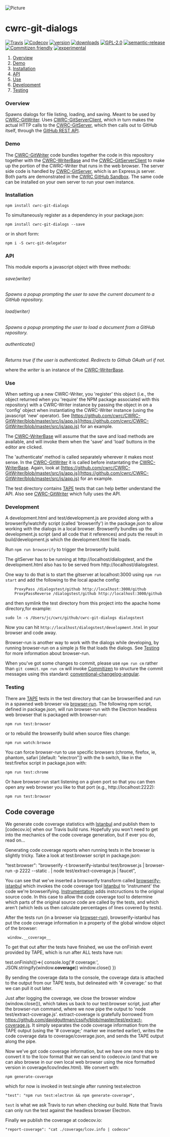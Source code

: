![Picture](http://cwrc.ca/logos/CWRC_logos_2016_versions/CWRCLogo-Horz-FullColour.png)

# cwrc-git-dialogs

[![Travis](https://img.shields.io/travis/cwrc/cwrc-git-dialogs.svg)](https://travis-ci.org/cwrc/cwrc-git-dialogs)
[![Codecov](https://img.shields.io/codecov/c/github/cwrc/cwrc-git-dialogs.svg)](https://codecov.io/gh/cwrc/cwrc-git-dialogs)
[![version](https://img.shields.io/npm/v/cwrc-git-dialogs.svg)](http://npm.im/cwrc-git-dialogs)
[![downloads](https://img.shields.io/npm/dm/cwrc-git-dialogs.svg)](http://npm-stat.com/charts.html?package=cwrc-git-dialogs&from=2015-08-01)
[![GPL-2.0](https://img.shields.io/npm/l/cwrc-git-dialogs.svg)](http://opensource.org/licenses/GPL-2.0)
[![semantic-release](https://img.shields.io/badge/%20%20%F0%9F%93%A6%F0%9F%9A%80-semantic--release-e10079.svg)](https://github.com/semantic-release/semantic-release)
[![Commitizen friendly](https://img.shields.io/badge/commitizen-friendly-brightgreen.svg)](http://commitizen.github.io/cz-cli/)
[![experimental](http://badges.github.io/stability-badges/dist/experimental.svg)](http://github.com/badges/stability-badges)

1. [Overview](#overview)
1. [Demo](#demo)
1. [Installation](#installation)
1. [API](#api)
1. [Use](#use)
1. [Development](#development)
1. [Testing](#testing)

### Overview

Spawns dialogs for file listing, loading, and saving.  Meant to be used by [CWRC-GitWriter](https://github.com/cwrc/CWRC-GitWriter).  Uses [CWRC-GitServerClient](https://github.com/cwrc/CWRC-GitServerClient), which in turn makes the actual HTTP calls to the [CWRC-GitServer](https://github.com/cwrc/CWRC-GitServer), which then calls out to GitHub itself, through the [GitHub REST API](https://developer.github.com/v3/).

### Demo 

The [CWRC-GitWriter](https://github.com/cwrc/CWRC-GitWriter) code bundles together the code in this repository together with the [CWRC-WriterBase](https://github.com/cwrc/CWRC-WriterBase) and the [CWRC-GitServerClient](https://github.com/cwrc/CWRC-GitServerClient) to make up the portion of the CWRC-Writer that runs in the web browser.  The server side code is handled by [CWRC-GitServer](https://github.com/cwrc/CWRC-GitServer), which is an Express.js server.  Both parts are demonstrated in the [CWRC GitHub Sandbox](http://208.75.74.217/editor_github.html). The same code can be installed on your own server to run your own instance.

### Installation

`npm install cwrc-git-dialogs`   

To simultaneously register as a dependency in your package.json:

`npm install cwrc-git-dialogs --save`   

or in short form:

`npm i -S cwrc-git-delegator`

### API

This module exports a javascript object with three methods:

###### save(writer)
*Spawns a popup prompting the user to save the current document to a GitHub repository.*

###### load(writer)
*Spawns a popup prompting the user to load a document from a GitHub repository.*

###### authenticate()
*Returns true if the user is authenticated.  Redirects to Github OAuth url if not.*

where the *writer* is an instance of the [CWRC-WriterBase](https://github.com/cwrc/CWRC-WriterBase).  

### Use

When setting up a new CWRC-Writer, you 'register' this object (i.e., the object returned when you 'require' the NPM package associated with this repository) with a CWRC-Writer instance by passing the object in on a 'config' object when instantiating the CWRC-Writer instance (using the javascript 'new' operator).  See [https://github.com/cwrc/CWRC-GitWriter/blob/master/src/js/app.js](https://github.com/cwrc/CWRC-GitWriter/blob/master/src/js/app.js) for an example.

The [CWRC-WriterBase](https://github.com/cwrc/CWRC-WriterBase) will assume that the save and load methods are available, and will invoke them when the 'save' and 'load' buttons in the editor are clicked.

The 'authenticate' method is called separately wherever it makes most sense.  In the [CWRC-GitWriter](https://github.com/cwrc/CWRC-GitWriter) it is called before instantating the [CWRC-WriterBase](https://github.com/cwrc/CWRC-WriterBase).  Again, look at [https://github.com/cwrc/CWRC-GitWriter/blob/master/src/js/app.js](https://github.com/cwrc/CWRC-GitWriter/blob/master/src/js/app.js) for an example.

The test directory contains [TAPE](https://github.com/substack/tape) tests that can help better understand the API. Also see [CWRC-GitWriter](https://github.com/cwrc/CWRC-GitWriter) which fully uses the API.

### Development

A development.html and test/development.js are provided along with a browserify/watchify script (called 'browserify') in the package.json to allow working with the dialogs in a local browser.  Browserify bundles up the development.js script (and all code that it references) and puts the result in build/development.js which the development.html file loads. 

Run ```npm run browserify``` to trigger the browserify build. 

The gitServer has to be running at http://localhost/dialogstest, and the development.html
also has to be served from http://localhost/dialogstest.
    
One way to do that is to start the gitserver at localhost:3000 using `npm run start` and 
add the following to the local apache config:

```
    ProxyPass /dialogstest/github http://localhost:3000/github
    ProxyPassReverse /dialogstest/github http://localhost:3000/github
```

and then symlink the test directory from this project into the apache home directory,for example:

`sudo ln -s /Users/jc/cwrc/github/cwrc-git-dialogs dialogstest`

Now you can hit ```http://localhost/dialogstest/development.html``` in your browser and code away.

Browser-run is another way to work with the dialogs while developing, by running browser-run on a simple js file that loads the dialogs.  See [Testing](#testing) for more information about browser-run.

When you've got some changes to commit, please use `npm run cm` rather than `git commit`.  `npm run cm` will invoke [Commitizen](https://github.com/commitizen) to structure the commit messages using this standard: [conventional-changelog-angular](https://github.com/conventional-changelog-archived-repos/conventional-changelog-angular/blob/master/index.js).

### Testing

There are [TAPE](https://github.com/substack/tape) tests in the test directory that can be browserified and run in a spawned web browser via [browser-run](https://github.com/juliangruber/browser-run).  The following npm script, defined in package.json, will run browser-run with the Electron headless web browser that is packaged with browser-run:

```
npm run test:browser
```

or to rebuild the browserify build when source files change:

```
npm run watch:browse
```

You can force browser-run to use specific browsers (chrome, firefox, ie, phantom, safari  [default: "electron"]) with the b switch, like in the test:firefox script in package.json with:

```
npm run test:chrome
```

 Or have browser-run start listening on a given port so that you can then open any web browser you like to that port (e.g., http://localhost:2222):

```
npm run test:browser
```
## Code coverage

We generate code coverage statistics with [Istanbul](https://www.npmjs.com/package/istanbul) and publish them to [codecov.io] when our Travis build runs.  Hopefully you won't need to get into the mechanics of the code coverage generation, but if ever you do, read on...

Generating code coverage reports when running tests in the browser is slightly tricky.  Take a look at test:browser script in package.json:

"test:browser": "browserify -t browserify-istanbul test/browser.js | browser-run  -p 2222 --static .  | node test/extract-coverage.js | faucet",

You can see that we've inserted a browserify transform called [browserify-istanbul](https://www.npmjs.com/package/browserify-istanbul) which invokes the code coverage tool [Istanbul](https://www.npmjs.com/package/istanbul) to 'instrument' the code we're browserifying.  [Instrumentation](https://en.wikipedia.org/wiki/Instrumentation_(computer_programming)) adds instcructions to the original source code. In this case to allow the code coverage tool to determine which parts of the original source code are called by the tests, and which aren't (which leds us then calculate percentages of lines covered by tests).

After the tests run (in a browser via [browser-run](https://github.com/juliangruber/browser-run)), browserify-istanbul has put the code coverage information in a property of the global window object of the browser:

``` window.__coverage__```

To get that out after the tests have finished, we use the onFinish event provided by TAPE, which is run after ALL tests have run:

test.onFinish(()=>{
        console.log('# coverage:', JSON.stringify(window.__coverage__))
        window.close()
    })

By sending the coverage data to the console, the coverage data is attached to the output from our TAPE tests, but delineated with '# coverage:'  so that we can pull it out later.

Just after logging the coverage, we close the browser window (window.close()), which takes us back to our test:browser script, just after the browser-run command, where we now pipe the output to 'node test/extract-coverage.js'.  extract-coverage is gratefully borrowed from https://github.com/davidguttman/cssify/blob/master/test/extract-coverage.js.  It simply separates the code coverage information from the TAPE output (using the '# coverage;' marker we inserted earlier), writes the code coverage data to coverage/coverage.json, and sends the TAPE output along the pipe.

Now we've got code coverage information, but we have one more step to convert it to the lcov format that we can send to codecov.io (and that we can also browse in our own local web browser using the nice formatted version in coverage/lcov/index.html).  We convert with:

``` 
npm generate-coverage 
```

which for now is invoked in test:single after running test:electron

```
"test": "npm run test:electron && npm generate-coverage",
```

`test` is what we ask Travis to run when checking our build.  Note that Travis can only run the test against the headless browser Electron.

Finally we publish the coverage at codecov.io:

```
"report-coverage": "cat ./coverage/lcov.info | codecov"
```



